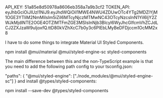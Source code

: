 API_KEY: 51a85e8d50978a8606eb358a7a9b3cf2
TOKEN_API: eyJhbGciOiJIUzI1NiJ9.eyJhdWQiOiI1MWE4NWU4ZDUwOTc4YTg2MDZlYjM1OGE3YTliM2NmMiIsIm5iZiI6MTcyNjczMTMwNC43OTcyNzcsInN1YiI6IjY2ZWJkMjdlNTE2OGE4OTZlMTFmZGE3MSIsInNjb3BlcyI6WyJhcGlfcmVhZCJdLCJ2ZXJzaW9uIjoxfQ.ttD80kVZhXcC7b0y3c6PIEbLMyBeDFDjccm1OcMM2x8

I have to do some things to integrate Material UI Styled Components.

npm install @mui/material @mui/styled-engine-sc styled-components

The main difference between this and the non-TypeScript example is that you need to add the following path config to your tsconfig.json:

"paths": {
  "@mui/styled-engine": ["./node_modules/@mui/styled-engine-sc"]
}
and install @types/styled-components:

npm install --save-dev @types/styled-components